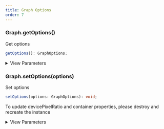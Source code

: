 ```yaml
---
title: Graph Options
order: 7
---
```


### Graph.getOptions()

Get options

```typescript
getOptions(): GraphOptions;
```

<details><summary>View Parameters</summary>

**Returns**:

- **Type:** [GraphOptions](../api/reference/g6.graphoptions.en.md)

- **Description:** 配置项

</details>

### Graph.setOptions(options)

Set options

```typescript
setOptions(options: GraphOptions): void;
```

To update devicePixelRatio and container properties, please destroy and recreate the instance

<details><summary>View Parameters</summary>

<table><thead><tr><th>

Parameter

</th><th>

Type

</th><th>

Description

</th></tr></thead>
<tbody><tr><td>

options

</td><td>

[GraphOptions](../api/reference/g6.graphoptions.en.md)

</td><td>

配置项

</td></tr>
</tbody></table>

**Returns**:

- **Type:** void

</details>
